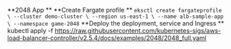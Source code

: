 **2048 App
**
**Create Fargate profile
**
`eksctl create fargateprofile \
    --cluster demo-cluster \
    --region us-east-1 \
    --name alb-sample-app \
    --namespace game-2048`
**Deploy the deployment, service and Ingress
**
kubectl apply -f https://raw.githubusercontent.com/kubernetes-sigs/aws-load-balancer-controller/v2.5.4/docs/examples/2048/2048_full.yaml
